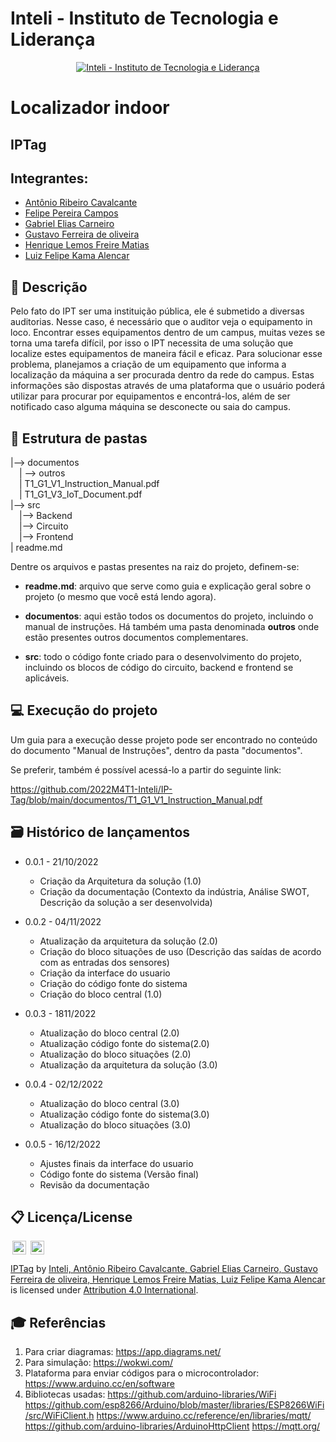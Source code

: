 # Inteli - Instituto de Tecnologia e Liderança 

<p align="center">
<a href= "https://www.inteli.edu.br/"><img src="https://www.inteli.edu.br/wp-content/uploads/2021/08/20172028/marca_1-2.png" alt="Inteli - Instituto de Tecnologia e Liderança" border="0"></a>
</p>

# Localizador indoor

## IPTag

## Integrantes:  
- <a href="https://linklist.bio/Grupo_1_Turma_1_Ip_Tag">Antônio Ribeiro Cavalcante</a>
- <a href="https://linklist.bio/Grupo_1_Turma_1_Ip_Tag">Felipe Pereira Campos</a>
- <a href="https://linklist.bio/Grupo_1_Turma_1_Ip_Tag">Gabriel Elias Carneiro</a>
- <a href="https://linklist.bio/Grupo_1_Turma_1_Ip_Tag">Gustavo Ferreira de oliveira</a>
- <a href="https://linklist.bio/Grupo_1_Turma_1_Ip_Tag">Henrique Lemos Freire Matias</a>
- <a href="https://linklist.bio/Grupo_1_Turma_1_Ip_Tag">Luiz Felipe  Kama Alencar</a>


## 📝 Descrição

Pelo fato do IPT ser uma instituição pública, ele é submetido a diversas auditorias. Nesse caso, é necessário que o auditor veja o equipamento in loco. Encontrar esses equipamentos dentro de um campus, muitas vezes se torna uma tarefa difícil, por isso o IPT necessita de uma solução que localize estes equipamentos de maneira fácil e eficaz. Para solucionar esse problema, planejamos a criação de um equipamento que informa a localização da máquina a ser procurada dentro da rede do campus. Estas informações são dispostas através de uma plataforma que o usuário poderá utilizar para procurar por equipamentos e encontrá-los, além de ser notificado caso alguma máquina se desconecte ou saia do campus.

## 📁 Estrutura de pastas


|--> documentos<br>
  &emsp;| --> outros <br>
  &emsp;| T1_G1_V1_Instruction_Manual.pdf<br>
  &emsp;| T1_G1_V3_IoT_Document.pdf<br>
|--> src<br>
  &emsp;|--> Backend<br>
  &emsp;|--> Circuito<br>
  &emsp;|--> Frontend<br>
| readme.md<br>

Dentre os arquivos e pastas presentes na raiz do projeto, definem-se:

- <b>readme.md</b>: arquivo que serve como guia e explicação geral sobre o projeto (o mesmo que você está lendo agora).

- <b>documentos</b>: aqui estão todos os documentos do projeto, incluindo o manual de instruções. Há também uma pasta denominada <b>outros</b> onde estão presentes outros documentos complementares.

- <b>src</b>: todo o código fonte criado para o desenvolvimento do projeto, incluindo os blocos de código do circuito, backend e frontend se aplicáveis.

## 💻 Execução do projeto

Um guia para a execução desse projeto pode ser encontrado no conteúdo do documento "Manual de Instruções", dentro da pasta "documentos".

Se preferir, também é possível acessá-lo a partir do seguinte link:

https://github.com/2022M4T1-Inteli/IP-Tag/blob/main/documentos/T1_G1_V1_Instruction_Manual.pdf


## 🗃 Histórico de lançamentos

* 0.0.1 - 21/10/2022
    * Criação da Arquitetura da solução (1.0)
    * Criação da documentação (Contexto da indústria, Análise SWOT, Descrição da solução a ser desenvolvida)

* 0.0.2 - 04/11/2022
    * Atualização da arquitetura da solução (2.0)
    * Criação do bloco situações de uso (Descrição das saídas de acordo com as entradas dos sensores)
    * Criação da interface do usuario
    * Criação do código fonte do sistema
    * Criação do bloco central (1.0)

* 0.0.3 - 1811/2022
    * Atualização do bloco central (2.0)
    * Atualização código fonte do sistema(2.0)
    * Atualização do bloco situações (2.0)
    * Atualização da arquitetura da solução (3.0)

* 0.0.4 - 02/12/2022
    * Atualização do bloco central (3.0)
    * Atualização código fonte do sistema(3.0)
    * Atualização do bloco situações (3.0)
    
* 0.0.5 - 16/12/2022
    * Ajustes finais da interface do usuario
    * Código fonte do sistema (Versão final)
    * Revisão da documentação






## 📋 Licença/License


<img style="height:22px!important;margin-left:3px;vertical-align:text-bottom;" src="https://mirrors.creativecommons.org/presskit/icons/cc.svg?ref=chooser-v1">
<img style="height:22px!important;margin-left:3px;vertical-align:text-bottom;" src="https://mirrors.creativecommons.org/presskit/icons/by.svg?ref=chooser-v1">



<p xmlns:cc="http://creativecommons.org/ns#" xmlns:dct="http://purl.org/dc/terms/"><a property="dct:title" rel="cc:attributionURL" href="#">IPTag</a> by <a rel="cc:attributionURL dct:creator" property="cc:attributionName" href="https://linklist.bio/Grupo_1_Turma_1_Ip_Tag">Inteli, Antônio Ribeiro Cavalcante, Gabriel Elias Carneiro, Gustavo Ferreira de oliveira, Henrique Lemos Freire Matias, Luiz Felipe  Kama Alencar</a> is licensed under <a href="http://creativecommons.org/licenses/by/4.0/?ref=chooser-v1" target="_blank" rel="license noopener noreferrer" style="display:inline-block;">Attribution 4.0 International</a>.</p>


## 🎓 Referências

1. Para criar diagramas: https://app.diagrams.net/
2. Para simulação: https://wokwi.com/ 
3. Plataforma para enviar códigos para o microcontrolador: https://www.arduino.cc/en/software
4. Bibliotecas usadas: 
https://github.com/arduino-libraries/WiFi
https://github.com/esp8266/Arduino/blob/master/libraries/ESP8266WiFi/src/WiFiClient.h
https://www.arduino.cc/reference/en/libraries/mqtt/
https://github.com/arduino-libraries/ArduinoHttpClient
https://mqtt.org/
 
